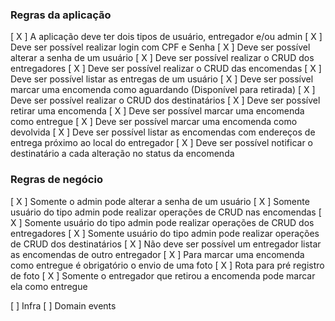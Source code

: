 ### Regras da aplicação

[ X ] A aplicação deve ter dois tipos de usuário, entregador e/ou admin
[ X ] Deve ser possível realizar login com CPF e Senha
[ X ] Deve ser possível alterar a senha de um usuário
[ X ] Deve ser possível realizar o CRUD dos entregadores
[ X ] Deve ser possível realizar o CRUD das encomendas
[ X ] Deve ser possível listar as entregas de um usuário
[ X ] Deve ser possível marcar uma encomenda como aguardando (Disponível para retirada)
[ X ] Deve ser possível realizar o CRUD dos destinatários
[ X ] Deve ser possível retirar uma encomenda
[ X ] Deve ser possível marcar uma encomenda como entregue
[ X ] Deve ser possível marcar uma encomenda como devolvida
[ X ] Deve ser possível listar as encomendas com endereços de entrega próximo ao local do entregador
[ X ] Deve ser possível notificar o destinatário a cada alteração no status da encomenda

### Regras de negócio

[ X ] Somente o admin pode alterar a senha de um usuário
[ X ] Somente usuário do tipo admin pode realizar operações de CRUD nas encomendas
[ X ] Somente usuário do tipo admin pode realizar operações de CRUD dos entregadores
[ X ] Somente usuário do tipo admin pode realizar operações de CRUD dos destinatários
[ X ] Não deve ser possível um entregador listar as encomendas de outro entregador
[ X ] Para marcar uma encomenda como entregue é obrigatório o envio de uma foto
    [ X ] Rota para pré registro de foto
[ X ] Somente o entregador que retirou a encomenda pode marcar ela como entregue


[   ] Infra
[   ] Domain events